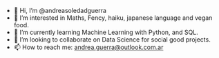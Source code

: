 - 👋 Hi, I’m @andreasoledadguerra
- 👀 I’m interested in Maths, Fency, haiku, japanese language and vegan food.
- 🌱 I’m currently learning Machine Learning with Python, and SQL.
- 💞️ I’m looking to collaborate on Data Science for social good projects.
- 📫 How to reach me: andrea.guerra@outlook.com.ar

<!---
andreasoledadguerra/andreasoledadguerra is a ✨ special ✨ repository because its `README.md` (this file) appears on your GitHub profile.
You can click the Preview link to take a look at your changes.
--->
